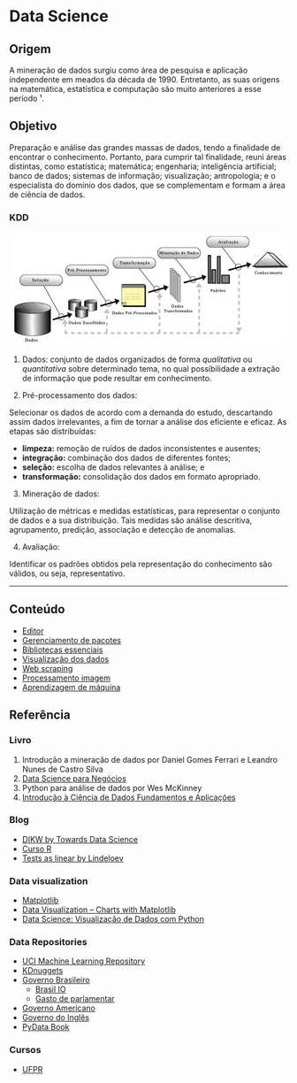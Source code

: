 # Data Science

## Origem
A mineração de dados surgiu como área de pesquisa e aplicação independente em meados da década de 1990. 
Entretanto, as suas origens na matemática, estatística e computação são muito
anteriores a esse período ¹. 

## Objetivo
Preparação e análise das grandes massas de dados, tendo a finalidade de encontrar o conhecimento.
Portanto, para cumprir tal finalidade, reuni áreas distintas, como estatística; matemática; engenharia; inteligência artificial; banco de dados; sistemas de informação; visualização; antropologia; e o especialista do domínio dos dados, que se complementam e formam a área de ciência de dados. 

### KDD 
<p align="center">
    <img src="img/kdd/pt.png">
</p>

1. Dados: 
conjunto de dados organizados de forma *qualitativa* ou *quantitativa* sobre determinado tema, no qual possibilidade a extração de informação que pode resultar em conhecimento.

2. Pré-processamento dos dados: 

Selecionar os dados de acordo com a demanda do estudo, descartando assim dados irrelevantes, a fim de tornar a análise dos eficiente e eficaz. 
As etapas são distribuídas:
* **limpeza:** remoção de ruídos de dados inconsistentes e ausentes;
* **integração:** combinação dos dados de diferentes fontes;
* **seleção:** escolha de dados relevantes à análise; e 
* **transformação:** consolidação dos dados em formato apropriado.

3. Mineração de dados:

Utilização de métricas e medidas estatísticas, para representar o conjunto de dados e a sua distribuição. 
Tais medidas são análise descritiva, agrupamento, predição, associação e detecção de anomalias.

4. Avaliação:

Identificar os padrões obtidos pela representação do conhecimento são válidos, ou seja, representativo.

---

## Conteúdo
* [Editor](https://github.com/codinginbrazil/data-science/blob/main/doc/section/python/editor.tex)             
* [Gerenciamento de pacotes](https://github.com/codinginbrazil/data-science/blob/main/doc/section/python/package_manager.tex)  
* [Bibliotecas essenciais](https://github.com/codinginbrazil/data-science/blob/main/doc/section/python/essential.tex)             
* [Visualização dos dados](https://github.com/codinginbrazil/data-science/blob/main/doc/section/python/view.tex)  
* [Web scraping](https://github.com/codinginbrazil/data-science/blob/main/doc/section/python/web_scraping.tex)
* [Processamento imagem](https://github.com/codinginbrazil/data-science/blob/main/doc/section/python/image.tex)  
* [Aprendizagem de máquina](https://github.com/codinginbrazil/data-science/blob/main/doc/section/python/ml.tex) 


## Referência

### Livro
1. Introdução a mineração de dados por Daniel Gomes Ferrari e Leandro Nunes de Castro Silva
2. [Data Science para Negócios](https://data-science-for-biz.com/)
3. Python para análise de dados por Wes McKinney
4. [Introdução à Ciência de Dados Fundamentos e Aplicações](https://www.ime.usp.br/~jmsinger/MAE5755/cdados2019ago06.pdf)

### Blog
* [DIKW by Towards Data Science](https://towardsdatascience.com/rootstrap-dikw-model-32cef9ae6dfb)
* [Curso R](https://blog.curso-r.com/)
* [Tests as linear by Lindeloev](https://lindeloev.github.io/tests-as-linear/)

### Data visualization
* [Matplotlib](https://matplotlib.org/api/_as_gen/matplotlib.pyplot.plot.html)
* [Data Visualization – Charts with Matplotlib](https://petamind.com/data-visualization-matplotlib-python-chart/)
* [Data Science: Visualização de Dados com Python](https://www.udemy.com/course/visualizacao-de-dados-com-python/)

### Data Repositories
* [UCI Machine Learning Repository](http://archive.ics.uci.edu/ml/index.php)
* [KDnuggets](https://www.kdnuggets.com/datasets/index.html)
* [Governo Brasileiro](https://dados.gov.br/)
    * [Brasil IO](https://brasil.io/)
    * [Gasto de parlamentar](https://serenata.ai/)
* [Governo Americano](https://www.data.gov/)
* [Governo do Inglês](https://data.gov.uk/)
* [PyData Book](https://github.com/wesm/pydata-book)

### Cursos
* [UFPR](http://cursos.leg.ufpr.br/ML4all/1parte/)

